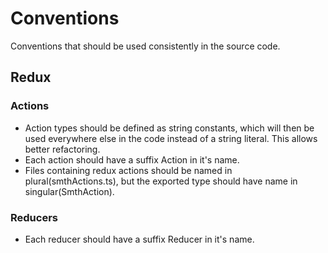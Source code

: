 # Conventions 
Conventions that should be used consistently in the source code.
## Redux
### Actions
* Action types should be defined as string constants, which will then be used everywhere else in the code instead of a string literal. This allows better refactoring.
* Each action should have a suffix Action in it's name.
* Files containing redux actions should be named in plural(smthActions.ts), but the exported type should have name in singular(SmthAction).
### Reducers
* Each reducer should have a suffix Reducer in it's name.
  